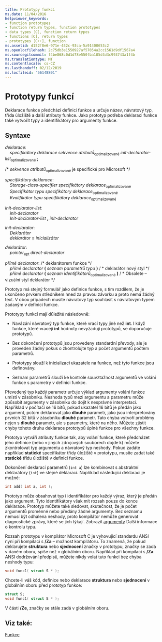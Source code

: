 ```yaml
---
title: Prototypy funkcí
ms.date: 11/04/2016
helpviewer_keywords:
- function prototypes
- function return types, function prototypes
- data types [C], function return types
- functions [C], return types
- prototypes [C++], function
ms.assetid: d152f8e6-971e-432c-93ca-5a91400653c2
ms.openlocfilehash: 2c75db3e1550927af57054a2cc1561d9df1567a4
ms.sourcegitcommit: f4be868c0d1d78e550fba105d4d3c993743a1f4b
ms.translationtype: MT
ms.contentlocale: cs-CZ
ms.lasthandoff: 02/12/2019
ms.locfileid: "56148801"
---
```

# <a name="function-prototypes"></a>Prototypy funkcí

Deklarace funkce předchází definici funkce a určuje název, návratový typ, třída úložiště a další atributy funkce. Jako prototyp potřeba deklaraci funkce také vytvořit typy a identifikátory pro argumenty funkce.

## <a name="syntax"></a>Syntaxe

*deklarace*:<br/>
&nbsp;&nbsp;&nbsp;&nbsp;*specifikátory deklarace* *sekvence atributů*<sub>optimalizované</sub> *init-declarator-list*<sub>optimalizované</sub> **;**

/\* *sekvence atributů*<sub>optimalizované</sub> je specifické pro Microsoft \*/

*specifikátory deklarace*:<br/>
&nbsp;&nbsp;&nbsp;&nbsp;*Storage-class-specifier* *specifikátory deklarace*<sub>optimalizované</sub> <br/>
&nbsp;&nbsp;&nbsp;&nbsp;*Specifikátor typu* *specifikátory deklarace*<sub>optimalizované</sub> <br/>
&nbsp;&nbsp;&nbsp;&nbsp;*Kvalifikátor typu* *specifikátory deklarace*<sub>optimalizované</sub>

*init-declarator-list*:<br/>
&nbsp;&nbsp;&nbsp;&nbsp;*init-declarator*<br/>
&nbsp;&nbsp;&nbsp;&nbsp;*Init-declarator-list* **,** *init-declarator*

*init-declarator*:<br/>
&nbsp;&nbsp;&nbsp;&nbsp;*Deklarátor*<br/>
&nbsp;&nbsp;&nbsp;&nbsp;*deklarátor* **=** *inicializátor*

*deklarátor*:<br/>
&nbsp;&nbsp;&nbsp;&nbsp;*pointer*<sub>opt</sub> *direct-declarator*

*přímé declarator*: /\* deklarátorem funkce \*/<br/>
&nbsp;&nbsp;&nbsp;&nbsp;*přímé declarator* **(** *seznam parametrů typu* **)**   / \* deklarátor nový styl \*/<br/>
&nbsp;&nbsp;&nbsp;&nbsp;*přímé declarator* **(** *seznam identifikátorů*<sub>optimalizované</sub> **)**  / \* Obsolete – vizuální styl deklarátor \*/

Prototyp má stejný formulář jako definice funkce, s tím rozdílem, že je ukončeno prvkem středníkem hned za pravou závorku a proto nemá žádný text. V obou případech musíte návratový typ souhlasit s návratovým typem zadaným v definici funkce.

Prototypy funkcí mají důležité následovně:

- Navázání návratový typ funkce, které vrací typy jiné než **int**. I když funkce, které vracejí **int** hodnoty nevyžadují prototypů, se doporučuje prototypů.

- Bez dokončení prototypů jsou provedeny standardní převody, ale je proveden žádný pokus o zkontrolujte typ a počet argumentů počtem parametrů.

- Prototypy slouží k inicializaci ukazatele na funkce, než tyto funkce jsou definovány.

- Seznam parametrů slouží ke kontrole souvztažnost argumentů ve volání funkce s parametry v definici funkce.

Převedený typ každý parametr určuje výklad argumenty volání funkce umístí v zásobníku. Neshoda typů mezi argumentu a parametru může způsobit argumenty v zásobníku do dojít k nesprávné interpretaci. Například v počítači se 16 bitů, pokud ukazatel 16 bitů je předán jako argument, potom deklarovat jako **dlouhé** parametr, jako jsou interpretovány prvních 32 bitů v zásobníku **dlouhé** parametr. Tato chyba vytvoří problémy nejen s **dlouhé** parametr, ale s parametry, které na něho. Můžete zjistit chyby tohoto druhu deklarace prototypů úplné funkce pro všechny funkce.

Prototyp vytváří atributy funkce tak, aby volání funkce, které předcházet jeho definice (nebo v jiných zdrojových souborech dojde k) můžete zkontrolovat typ argumentu a návratový typ neshody. Pokud zadáte například **statické** specifikátor třídy úložiště v prototypu, musíte zadat také **statické** třídu úložiště v definici funkce.

Dokončení deklarací parametrů (`int a`) lze kombinovat s abstraktní deklarátory (`int`) ve stejné deklaraci. Například následující deklaraci je možné:

```C
int add( int a, int );
```

Prototyp může obsahovat typ i identifikátor pro každý výraz, který je předán jako argument. Tyto identifikátory však mít rozsah pouze do konce deklarace. Prototyp můžete také sledovat, skutečnost, že je počet argumentů proměnné nebo předány žádné argumenty. Bez seznamu nemusí být odhalena neshody, proto kompilátor nemůže generovat diagnostické zprávy, které se jich týkají. Zobrazit [argumenty](../c-language/arguments.md) Další informace o kontrolu typu.

Rozsah prototypu v kompilátor Microsoft C je vyhovující standardu ANSI nyní při kompilaci s **/Za** – možnost kompilátoru. To znamená, že pokud deklarujete **struktura** nebo **sjednocení** značky v prototypu, značky se zadá v daném oboru, spíše než v globálním oboru. Například při kompilaci s **/Za** ANSI dodržování předpisů, můžete nikdy volat tuto funkci bez chyba neshody typu:

```C
void func1( struct S * );
```

Chcete-li váš kód, definice nebo deklarace **struktura** nebo **sjednocení** v globálním oboru před prototyp funkce:

```C
struct S;
void func1( struct S * );
```

V části **/Ze**, značky se stále zadá v globálním oboru.

## <a name="see-also"></a>Viz také:

[Funkce](../c-language/functions-c.md)
